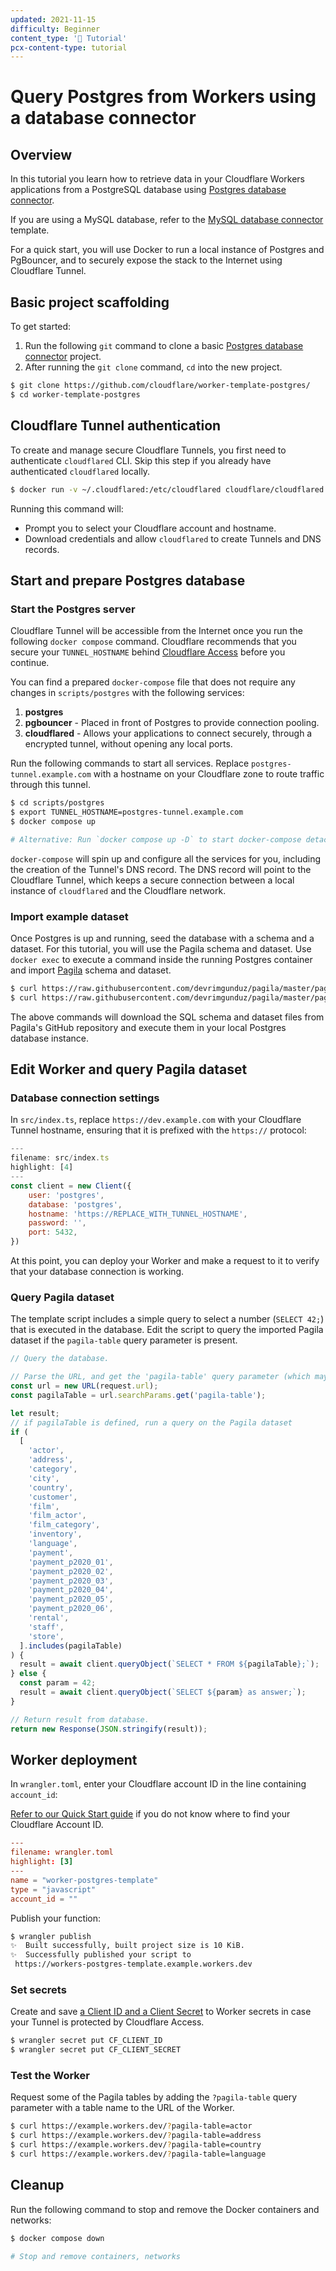 ```yaml
---
updated: 2021-11-15
difficulty: Beginner
content_type: '📝 Tutorial'
pcx-content-type: tutorial
---
```


# Query Postgres from Workers using a database connector

<TutorialsBeforeYouStart />

## Overview

In this tutorial you learn how to retrieve data in your Cloudflare Workers applications from a PostgreSQL database using [Postgres database connector](https://github.com/cloudflare/worker-template-postgres).

<Aside type="note">

If you are using a MySQL database, refer to the [MySQL database connector](https://github.com/cloudflare/worker-template-mysql) template.

</Aside>

For a quick start, you will use Docker to run a local instance of Postgres and PgBouncer, and to securely expose the stack to the Internet using Cloudflare Tunnel.

## Basic project scaffolding

To get started:

1. Run the following `git` command to clone a basic [Postgres database connector](https://github.com/cloudflare/worker-template-postgres) project.
1. After running the `git clone` command, `cd` into the new project.

```sh
$ git clone https://github.com/cloudflare/worker-template-postgres/
$ cd worker-template-postgres
```

## Cloudflare Tunnel authentication

To create and manage secure Cloudflare Tunnels, you first need to authenticate `cloudflared` CLI.
Skip this step if you already have authenticated `cloudflared` locally.

```sh
$ docker run -v ~/.cloudflared:/etc/cloudflared cloudflare/cloudflared:2021.11.0 login
```

Running this command will:

- Prompt you to select your Cloudflare account and hostname.
- Download credentials and allow `cloudflared` to create Tunnels and DNS records.

## Start and prepare Postgres database

### Start the Postgres server

<Aside type="warning" header="Warning">

Cloudflare Tunnel will be accessible from the Internet once you run the following `docker compose` command. Cloudflare recommends that you secure your `TUNNEL_HOSTNAME` behind [Cloudflare Access](https://developers.cloudflare.com/cloudflare-one/applications/configure-apps/self-hosted-apps) before you continue.

</Aside>

You can find a prepared `docker-compose` file that does not require any changes in `scripts/postgres` with the following services:

1. **postgres**
1. **pgbouncer** - Placed in front of Postgres to provide connection pooling.
1. **cloudflared** - Allows your applications to connect securely, through a encrypted tunnel, without opening any local ports.

Run the following commands to start all services. Replace `postgres-tunnel.example.com` with a hostname on your Cloudflare zone to route traffic through this tunnel.

```sh
$ cd scripts/postgres
$ export TUNNEL_HOSTNAME=postgres-tunnel.example.com
$ docker compose up

# Alternative: Run `docker compose up -D` to start docker-compose detached
```

`docker-compose` will spin up and configure all the services for you, including the creation of the Tunnel's DNS record.
The DNS record will point to the Cloudflare Tunnel, which keeps a secure connection between a local instance of `cloudflared` and the Cloudflare network.

### Import example dataset

Once Postgres is up and running, seed the database with a schema and a dataset. For this tutorial, you will use the Pagila schema and dataset. Use `docker exec` to execute a command inside the running Postgres container and import [Pagila](https://github.com/devrimgunduz/pagila) schema and dataset.

```sh
$ curl https://raw.githubusercontent.com/devrimgunduz/pagila/master/pagila-schema.sql | docker exec -i postgres_postgresql_1 psql -U postgres -d postgres
$ curl https://raw.githubusercontent.com/devrimgunduz/pagila/master/pagila-data.sql | docker exec -i postgres_postgresql_1 psql -U postgres -d postgres
```

The above commands will download the SQL schema and dataset files from Pagila's GitHub repository and execute them in your local Postgres database instance.

## Edit Worker and query Pagila dataset

### Database connection settings

In `src/index.ts`, replace `https://dev.example.com` with your Cloudflare Tunnel hostname, ensuring that it is prefixed with the `https://` protocol:

```javascript
---
filename: src/index.ts
highlight: [4]
---
const client = new Client({
    user: 'postgres',
    database: 'postgres',
    hostname: 'https://REPLACE_WITH_TUNNEL_HOSTNAME',
    password: '',
    port: 5432,
})
```

At this point, you can deploy your Worker and make a request to it to verify that your database connection is working.

### Query Pagila dataset

The template script includes a simple query to select a number (`SELECT 42;`) that is executed in the database. Edit the script to query the imported Pagila dataset if the `pagila-table` query parameter is present.

```javascript
// Query the database.

// Parse the URL, and get the 'pagila-table' query parameter (which may not exist)
const url = new URL(request.url);
const pagilaTable = url.searchParams.get('pagila-table');

let result;
// if pagilaTable is defined, run a query on the Pagila dataset
if (
  [
    'actor',
    'address',
    'category',
    'city',
    'country',
    'customer',
    'film',
    'film_actor',
    'film_category',
    'inventory',
    'language',
    'payment',
    'payment_p2020_01',
    'payment_p2020_02',
    'payment_p2020_03',
    'payment_p2020_04',
    'payment_p2020_05',
    'payment_p2020_06',
    'rental',
    'staff',
    'store',
  ].includes(pagilaTable)
) {
  result = await client.queryObject(`SELECT * FROM ${pagilaTable};`);
} else {
  const param = 42;
  result = await client.queryObject(`SELECT ${param} as answer;`);
}

// Return result from database.
return new Response(JSON.stringify(result));
```

## Worker deployment

In `wrangler.toml`, enter your Cloudflare account ID in the line containing `account_id`:

<Aside type="note">

[Refer to our Quick Start guide](https://developers.cloudflare.com/workers/get-started/guide#7-configure-your-project-for-deployment) if you do not know where to find your Cloudflare Account ID.

</Aside>

```toml
---
filename: wrangler.toml
highlight: [3]
---
name = "worker-postgres-template"
type = "javascript"
account_id = ""
```

Publish your function:

```sh
$ wrangler publish
✨  Built successfully, built project size is 10 KiB.
✨  Successfully published your script to
 https://workers-postgres-template.example.workers.dev
```

### Set secrets

Create and save [a Client ID and a Client Secret](https://developers.cloudflare.com/cloudflare-one/identity/service-auth/service-tokens) to Worker secrets in case your Tunnel is protected by Cloudflare Access.

```sh
$ wrangler secret put CF_CLIENT_ID
$ wrangler secret put CF_CLIENT_SECRET
```

### Test the Worker

Request some of the Pagila tables by adding the `?pagila-table` query parameter with a table name to the URL of the Worker.

```sh
$ curl https://example.workers.dev/?pagila-table=actor
$ curl https://example.workers.dev/?pagila-table=address
$ curl https://example.workers.dev/?pagila-table=country
$ curl https://example.workers.dev/?pagila-table=language
```

## Cleanup

Run the following command to stop and remove the Docker containers and networks:

```sh
$ docker compose down

# Stop and remove containers, networks
```
